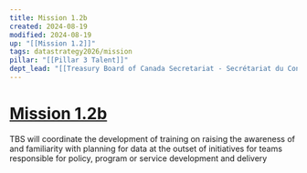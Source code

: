 ```yaml
---
title: Mission 1.2b
created: 2024-08-19
modified: 2024-08-19
up: "[[Mission 1.2]]"
tags: datastrategy2026/mission
pillar: "[[Pillar 3 Talent]]"
dept_lead: "[[Treasury Board of Canada Secretariat - Secrétariat du Conseil du Trésor du Canada - TBS - SCT]]"
---
```

# [Mission 1.2b](Mission%201.2b.md)
TBS will coordinate the development of training on raising the awareness of and familiarity with planning for data at the outset of initiatives for teams responsible for policy, program or service development and delivery
